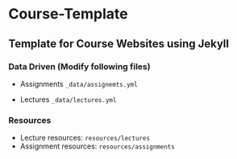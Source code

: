 # Course-Template

## Template for Course Websites using Jekyll

### Data Driven (Modify following files)
- Assignments
`_data/assignemts.yml`

- Lectures
`_data/lectures.yml`

### Resources
- Lecture resources: `resources/lectures`
- Assignment resources: `resources/assignments`
